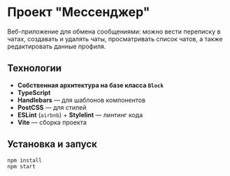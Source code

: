 # Проект "Мессенджер"

Веб-приложение для обмена сообщениями: можно вести переписку в чатах, создавать и удалять чаты, просматривать список чатов, а также редактировать данные профиля.

## Технологии

- **Собственная архитектура на базе класса `Block`**
- **TypeScript**
- **Handlebars** — для шаблонов компонентов
- **PostCSS** — для стилей
- **ESLint** (`airbnb`) + **Stylelint** — линтинг кода
- **Vite** — сборка проекта

## Установка и запуск

```bash
npm install
npm start
```
